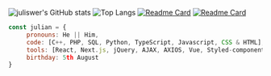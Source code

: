 ![juliswer's GitHub stats](https://github-readme-stats.vercel.app/api?username=juliswer&show_icons=true&theme=react)
![Top Langs](https://github-readme-stats.vercel.app/api/top-langs/?username=juliswer&layout=compact&theme=react)
[![Readme Card](https://github-readme-stats.vercel.app/api/pin/?username=juliswer&repo=random-pages&theme=react)](https://github.com/juliswer/random-pages.git)
[![Readme Card](https://github-readme-stats.vercel.app/api/pin/?username=juliswer&repo=Learning&theme=react)](https://github.com/juliswer/Learning.git)


```js
const julian = {
     pronouns: He || Him,
     code: [C++, PHP, SQL, Python, TypeScript, Javascript, CSS & HTML],
     tools: [React, Next.js, jQuery, AJAX, AXIOS, Vue, Styled-components, Material-ui, Angular, Bootstrap, SaaS],
     birthday: 5th August
}
```
